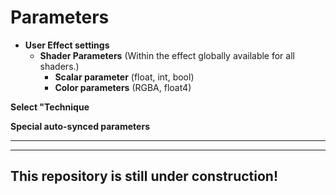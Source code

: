 # Parameters  
    
- **User Effect settings**
   - **Shader Parameters** (Within the effect globally available for all shaders.)  
        - **Scalar parameter** (float, int, bool)
        - **Color parameters** (RGBA, float4)
         

**Select "Technique**  

**Special auto-synced parameters**


---
---

## This repository is still under construction!
